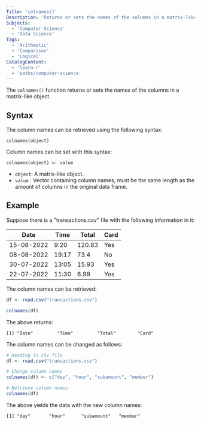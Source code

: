 ```yaml
---
Title: 'colnames()'
Description: 'Returns or sets the names of the columns in a matrix-like object.'
Subjects:
  - 'Computer Science'
  - 'Data Science'
Tags:
  - 'Arithmetic'
  - 'Comparison'
  - 'Logical'
CatalogContent:
  - 'learn-r'
  - 'paths/computer-science'
---
```


The `colnames()` function returns or sets the names of the columns in a matrix-like object.

## Syntax

The column names can be retrieved using the following syntax:

```pseudo
colnames(object)
```

Column names can be set with this syntax:

```pseudo
colnames(object) <- value
```

- `object`: A matrix-like object.
- `value` : Vector containing column names, must be the same length as the amount of columns in the original data frame.

## Example

Suppose there is a "transactions.csv" file with the following information in it:

| Date       | Time  | Total  | Card |
| ---------- | ----- | ------ | ---- |
| 15-08-2022 | 9:20  | 120.83 | Yes  |
| 08-08-2022 | 19:17 | 73.4   | No   |
| 30-07-2022 | 13:05 | 15.93  | Yes  |
| 22-07-2022 | 11:30 | 6.99   | Yes  |

The column names can be retrieved:

```r
df <- read.csv("transactions.csv")

colnames(df)
```

The above returns:

```shell
[1] "Date"         "Time"         "Total"        "Card"
```

The column names can be changed as follows:

```r
# Reading in csv file
df <- read.csv("transactions.csv")

# Change column names
colnames(df) <- c("day", "hour", "subamount", "member")

# Retrieve column names
colnames(df)
```

The above yields the data with the new column names:

```shell
[1] "day"       "hour"      "subamount"   "member"
```

